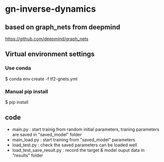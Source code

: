 # gn-inverse-dynamics

## based on graph_nets from deepmind
https://github.com/deepmind/graph_nets 

## Virtual environment settings

### Use conda
$ conda env create -f tf2-gnets.yml

### Manual pip install
$ pip install 

## code
- main.py : start trainig from random initial parameters, traning parameters are saved in "saved_model" folder
- main_load.py : start training from "saved_model" parameters
- load_test.py : check the saved parameters can be loaded well
- load_test_save_result.py : record the target & model ouput data in "results" folder


